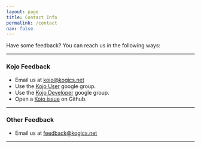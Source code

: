 ```yaml
---
layout: page
title: Contact Info
permalink: /contact
nav: false
---
```


Have some feedback? You can reach us in the following ways:

---

### Kojo Feedback

* Email us at kojo@kogics.net
* Use the [Kojo User](https://groups.google.com/forum/#!forum/kojo-user) google group.
* Use the [Kojo Developer](https://groups.google.com/forum/#!forum/kojo-dev) google group.
* Open a [Kojo issue](https://github.com/litan/kojo/issues) on Github.

---

### Other Feedback

* Email us at feedback@kogics.net

---